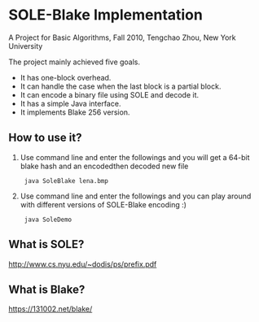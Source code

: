 SOLE-Blake Implementation
==========
A Project for Basic Algorithms, Fall 2010, Tengchao Zhou, New York University

The project mainly achieved five goals.
* It has one-block overhead.
* It can handle the case when the last block is a partial block.
* It can encode a binary file using SOLE and decode it.
* It has a simple Java interface.
* It implements Blake 256 version.

How to use it?
-------------------------
1. Use command line and enter the followings and you will get a 64-bit blake hash and an encodedthen decoded new file

        java SoleBlake lena.bmp 

2. Use command line and enter the followings and you can play around with different versions of SOLE-Blake encoding :)

        java SoleDemo

What is SOLE?
-------------------------
http://www.cs.nyu.edu/~dodis/ps/prefix.pdf

What is Blake?
-------------------------
https://131002.net/blake/
